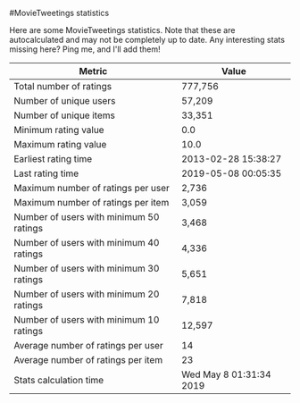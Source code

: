 #MovieTweetings statistics

Here are some MovieTweetings statistics. Note that these are autocalculated and may not be completely up to date. Any interesting stats missing here? Ping me, and I'll add them!

Metric | Value
--- | ---
Total number of ratings                 | 777,756
Number of unique users                  | 57,209
Number of unique items                  | 33,351
Minimum rating value                    | 0.0
Maximum rating value                    | 10.0
Earliest rating time                    | 2013-02-28 15:38:27
Last rating time                        | 2019-05-08 00:05:35
Maximum number of ratings per user      | 2,736
Maximum number of ratings per item      | 3,059
Number of users with minimum 50 ratings | 3,468
Number of users with minimum 40 ratings | 4,336
Number of users with minimum 30 ratings | 5,651
Number of users with minimum 20 ratings | 7,818
Number of users with minimum 10 ratings | 12,597
Average number of ratings per user      | 14
Average number of ratings per item      | 23
Stats calculation time                  | Wed May  8 01:31:34 2019

